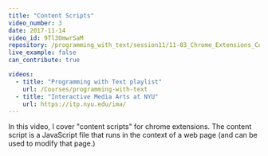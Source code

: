 ```yaml
---
title: "Content Scripts"
video_number: 3
date: 2017-11-14
video_id: 9Tl3OmwrSaM
repository: /programming_with_text/session11/11-03_Chrome_Extensions_Content_Scripts
live_example: false
can_contribute: true

videos:
  - title: "Programming with Text playlist"
    url: /Courses/programming-with-text
  - title: "Interactive Media Arts at NYU"
    url: https://itp.nyu.edu/ima/
---
```


In this video, I cover "content scripts" for chrome extensions. The content script is a JavaScript file that runs in the context of a web page (and can be used to modify that page.)
